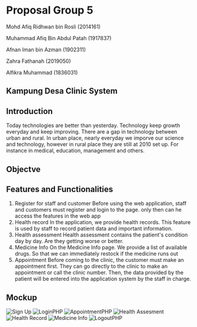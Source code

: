 # Proposal Group 5

Mohd Afiq Ridhwan bin Rosli (2014161)

Muhammad Afiq Bin Abdul Patah (1917837)

Afnan Iman bin Azman (1902311)

Zahra Fathanah (2019050)

Alfikra Muhammad (1836031)

## Kampung Desa Clinic System

## Introduction

  Today technologies are better than yesterday. Technology keep growth everyday and keep improving. There are a gap in technology between urban and rural. In urban place, nearly everyday we imporve our science and technology, however in rural place they are still at 2010 set up. For instance in medical, education, management and others. 
  
## Objectve

  
## Features and Functionalities
1. Register for staff and customer
Before using the web application, staff and customers must register and login to the page. only then can he access the features in the web app
2. Health record
In the application, we provide health records. This feature is used by staff to record patient data and important information.
3. Health assessment 
Health assessment contains the patient's condition day by day. Are they getting worse or better.
4. Medicine Info
On the Medicine Info page. We provide a list of available drugs. So that we can immediately restock if the medicine runs out
5. Appointment
Before coming to the clinic, the customer must make an appointment first. They can go directly to the clinic to make an appointment or call the clinic number. Then, the data provided by the patient will be entered into the application system by the staff in charge.

## Mockup
![Sign Up](https://user-images.githubusercontent.com/104018700/170817496-68dd1e5a-2d65-4fb0-bb3c-f56e8336a1d9.png)
![LoginPHP](https://user-images.githubusercontent.com/104018700/170817490-5a4cdbb4-7b7e-44bd-8c8c-508e8d64642c.png)
![AppointmentPHP](https://user-images.githubusercontent.com/104018700/170817484-5b0cbdbb-bc8f-4d4a-9d3f-f63a03f3410e.png)
![Health Assesment](https://user-images.githubusercontent.com/104018700/170817486-2c0b8f99-b70d-44ac-843d-97bca1b61fca.png)
![Health Record](https://user-images.githubusercontent.com/104018700/170817489-a1420e34-1ab7-4a70-a4f4-f691db4d4e6d.png)
![Medicine Info](https://user-images.githubusercontent.com/104018700/170817494-0f72d282-77f0-4843-80dc-e0bba3c2f4b8.png)
![LogoutPHP](https://user-images.githubusercontent.com/104018700/170817493-dcdb544a-5c1c-4d15-b9e3-dd65fba0aea2.png)


